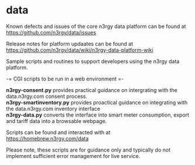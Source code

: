 # data

Known defects and issues of the core n3rgy data platform can be found at https://github.com/n3rgy/data/issues

Release notes for platform updaates can be found at https://github.com/n3rgy/data/wiki/n3rgy-data-platform-wiki



Sample scripts and routines to support developers using the n3rgy data platform.<p>

-= CGI scripts to be run in a web environment =-<p>

<b>n3rgy-consent.py</b> provides practical guidance on intergrating with the data.n3rgy.com consent process.<br>
<b>n3rgy-smartinventory.py</b> provides proactical guidance on integrating with the data.n3rgy.com inventory interface<br>
<b>n3rgy-data.py</b> converts the interface into smart meter consumption, export and tariff data into a browsable webpage.

Scripts can be found and interacted with at https://homebrew.n3rgy.com/data

Please note, these scripts are for guidance only and typically do not implement sufficient error management for live service. 
